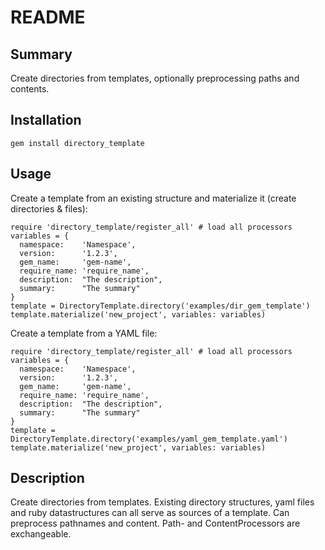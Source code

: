 README
======


Summary
-------
Create directories from templates, optionally preprocessing paths and contents.


Installation
------------
`gem install directory_template`


Usage
-----

Create a template from an existing structure and materialize it (create directories &
files):

    require 'directory_template/register_all' # load all processors
    variables = {
      namespace:    'Namespace',
      version:      '1.2.3',
      gem_name:     'gem-name',
      require_name: 'require_name',
      description:  "The description",
      summary:      "The summary"
    }
    template = DirectoryTemplate.directory('examples/dir_gem_template')
    template.materialize('new_project', variables: variables)

Create a template from a YAML file:

    require 'directory_template/register_all' # load all processors
    variables = {
      namespace:    'Namespace',
      version:      '1.2.3',
      gem_name:     'gem-name',
      require_name: 'require_name',
      description:  "The description",
      summary:      "The summary"
    }
    template = DirectoryTemplate.directory('examples/yaml_gem_template.yaml')
    template.materialize('new_project', variables: variables)


Description
-----------
Create directories from templates.
Existing directory structures, yaml files and ruby datastructures can all serve as
sources of a template.
Can preprocess pathnames and content.
Path- and ContentProcessors are exchangeable.
